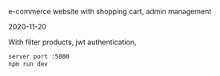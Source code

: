 e-commerce website with shopping cart, admin management

2020-11-20

With filter products, jwt authentication,

```bash
server port :5000
npm run dev

```
